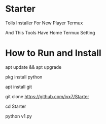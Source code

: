 # Starter
Tolls Installer For New Player Termux

And This Tools Have Home Termux Setting

# How to Run and Install
apt update && apt upgrade

pkg install python

apt install git

git clone https://github.com/ivx7/Starter

cd Starter

python v1.py
